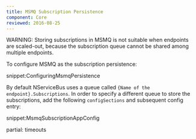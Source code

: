 ```yaml
---
title: MSMQ Subscription Persistence
component: Core
reviewed: 2016-08-25
---
```


WARNING: Storing subscriptions in MSMQ is not suitable when endpoints are scaled-out, because the subscription queue cannot be shared among multiple endpoints.

To configure MSMQ as the subscription persistence:

snippet:ConfiguringMsmqPersistence

By default NServiceBus uses a queue called `{Name of the endpoint}.Subscriptions`. In order to specify a different queue to store the subscriptions, add the following `configSections` and subsequent config entry:

snippet:MsmqSubscriptionAppConfig


partial: timeouts
